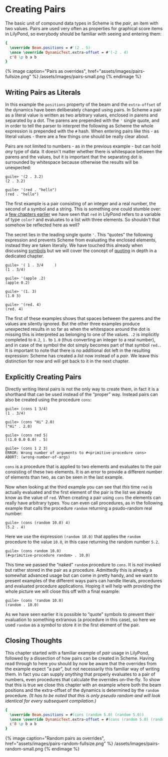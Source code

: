 # Creating Pairs

The basic unit of compound data types in Scheme is the *pair*, an item with two
values.  Pairs are used very often as properties for graphical score items in
LilyPond, so everybody should be familiar with seeing and entering them:

```lilypond
{
  \override Beam.positions = #'(2 . 5)
  \once \override DynamicText.extra-offset = #'(-2 . 4)
  c'8 \p b a b
}
```

{% image
   caption="Pairs as overrides",
   href="assets/images/pairs-fullsize.png" %}
  /assets/images/pairs-small.png
{% endimage %}

## Writing Pairs as Literals

In this example the `positions` property of the beam and the `extra-offset` of
the dynamics have been deliberately changed using pairs. In Scheme a pair as a
literal value is written as two arbitrary values, enclosed in parens and
separated by a dot.  The parens are prepended with the `'` single quote, and in
order to tell the parser to interpret the following as Scheme the whole
expression is prepended with the `#` hash. When entering pairs like this - as
literal values - there are a few things one should be really clear about.

Pairs are not limited to numbers - as in the previous example - but can hold
*any* type of data.  It doesn't matter whether there is whitespace between the
parens and the values, but it is important that the separating dot is surrounded
by whitespace because otherwise the results will be unexpected:

```
guile> '(2 . 3.2)
(2 . 3.2)

guile> '(red . "hello")
(red . "hello")
```

The first example is a pair consisting of an integer and a real number, the
second of a symbol and a string.  This is something one could stumble over: a
[few chapters earlier](../symbols.html) we have seen that `red` in LilyPond
refers to a variable of type `color?` and evaluates to a list with three
elements.  So shouldn't that somehow be reflected here as well?

The secret lies in the leading single quote `'`. This “quotes” the following
expression and prevents Scheme from evaluating the enclosed elements, instead
they are taken literally. We have touched this already when discussing
[symbols](../symbols.html) but we will cover the concept of
[quoting](../../quoting.html) in depth in a dedicated chapter.

```
guile> '( 1 . 3/4     )
(1 . 3/4)

guile> '(apple .2)
(apple 0.2)

guile> '(1. 3)
(1.0 3)

guile> '(red. 4)
(red. 4)
```

The first of these examples shows that spaces between the parens and the values
are silently ignored. But the other three examples produce unexpected results in
so far as when the whitespace around the dot is missing this is interpreted as
belonging to one of the values. `.2` is implicitly completed to `0.2`, `1.` to
`1.0` (thus converting an integer to a real number), and in case of the symbol
the dot simply becomes part of that symbol `red.`.  It is important to note that
there is no additional dot left in the resulting expression: Scheme has created
a *list* now instead of a *pair*. We leave this distinction for now and will get
back to it in the next chapter.

## Explicitly Creating Pairs

Directly writing literal pairs is not the only way to create them, in fact it is
a shorthand that can be used instead of the “proper” way.  Instead pairs can
also be created using the procedure `cons`:

```
guile> (cons 1 3/4)
(1 . 3/4)

guile> (cons "Hi" 2.0)
("Hi" . 2.0)

guile> (cons red 5)
((1.0 0.0 0.0) . 5)

guile> (cons 1 2 3)
ERROR: Wrong number of arguments to #<primitive-procedure cons>
ABORT: (wrong-number-of-args)
```

`cons` is a procedure that is applied to two elements and evaluates to the pair
consisting of these two elements.  It is an error to provide a different number
of elements than two, as can be seen in the last example.

Now when looking at the third example you can see that *this* time `red` is
actually evaluated and the first element of the pair is the list we already know
as the value of `red`.  When creating a pair using `cons` the elements can
really have arbitrary types.  You can even call procedures, as in the following
example that calls the procedure `random` returning a psudo-random real number:

```
guile> (cons (random 10.0) 4)
(5.2 . 4)
```

Here we use the expression `(random 10.0)` that applies the `random` procedure
to the value `10.0`, in this case returning the random number `5.2`.

```
guile> (cons random 10.0)
(#<primitive-procedure random> . 10.0)
```

This time we passed the “naked” `random` procedure to `cons`.  It is *not*
invoked but rather stored in the pair as a procedure.  Admittedly this is
already a somewhat advanced usage but can come in pretty handy, and we want to
present examples of the different ways pairs can handle literals, procedures and
evaluated procedure applications.  Hoping it will help with providing the whole
picture we will close this off with a final example:

```
guile> (cons 'random 10.0)
(random . 10.0)
```

As we have seen earlier it is possible to “quote” symbols to prevent their
evaluation to something extranous (a procedure in this case), so here we used
`random` as a *symbol* to store it in the first element of the pair.

## Closing Thoughts

This chapter started with a familiar example of *pair* usage in LilyPond,
followed by a dissection of how pairs can be created in Scheme.  Having read
through to here you should by now be aware that the overrides from the example
expect "a pair", but not necessarily this familiar way of writing them.  In fact
you can supply *anything* that properly evaluates to a pair of numbers, even
procedures that calculate the overrides on-the-fly.  To show that this is true
we close this chapter with an example where both the beam positions and the
extra-offset of the dynamics is determined by the `random` procedure. *(It has
to be noted that this is only pseudo random and will look identical for every
subsequent compilation.)*

```lilypond
{
  \override Beam.positions = #(cons (random 5.0) (random 5.0))
  \once \override DynamicText.extra-offset = #(cons (random 5.0) (random 5.0))
  c'8 \p b a b
}
```

{% image
   caption="Random pairs as overrides",
   href="assets/images/pairs-random-fullsize.png" %}
  /assets/images/pairs-random-small.png
{% endimage %}
